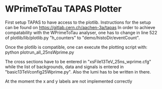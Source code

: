 # WPrimeToTau TAPAS Plotter

First setup TAPAS to have access to the plotlib. Instructions for the setup can be found on https://gitlab.cern.ch/aachen-3a/tapas
In order to achieve compatability with the WPrimeToTau analyser, one has to change in line 522 of plotlib/lib/plotlib.py "h_counters" to "demo/histoDir/eventCount".

Once the plotlib is compatible, one can execute the plotting script with:
python plotrun_all_25nsWprime.py

The cross sections have to be entered in "xsFile13TeV_25ns_wprime.cfg" while the list of backgrounds, data and signals is entered in "basic13TeVconfig25Wprime.py". Also the lumi has to be written in there.

At the moment the x and y labels are not implemented correctly